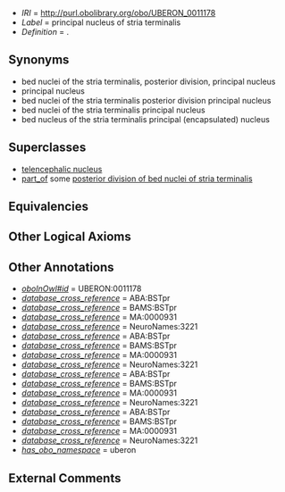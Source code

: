  * *IRI* = http://purl.obolibrary.org/obo/UBERON_0011178
 * *Label* = principal nucleus of stria terminalis
 * *Definition* = .

## Synonyms

 * bed nuclei of the stria terminalis, posterior division, principal nucleus
 * principal nucleus
 * bed nuclei of the stria terminalis posterior division principal nucleus
 * bed nuclei of the stria terminalis principal nucleus
 * bed nucleus of the stria terminalis principal (encapsulated)  nucleus

## Superclasses

 * [telencephalic nucleus](../../UBERON/63/UBERON_0009663.md)
 * [part_of](../../BFO/50/BFO_0000050.md) some [posterior division of bed nuclei of stria terminalis](../../UBERON/77/UBERON_0011177.md)

## Equivalencies


## Other Logical Axioms


## Other Annotations

 * *[oboInOwl#id](../../id/oboInOwl#id.md)* = UBERON:0011178
 * *[database_cross_reference](../../ef/oboInOwl#hasDbXref.md)* = ABA:BSTpr
 * *[database_cross_reference](../../ef/oboInOwl#hasDbXref.md)* = BAMS:BSTpr
 * *[database_cross_reference](../../ef/oboInOwl#hasDbXref.md)* = MA:0000931
 * *[database_cross_reference](../../ef/oboInOwl#hasDbXref.md)* = NeuroNames:3221
 * *[database_cross_reference](../../ef/oboInOwl#hasDbXref.md)* = ABA:BSTpr
 * *[database_cross_reference](../../ef/oboInOwl#hasDbXref.md)* = BAMS:BSTpr
 * *[database_cross_reference](../../ef/oboInOwl#hasDbXref.md)* = MA:0000931
 * *[database_cross_reference](../../ef/oboInOwl#hasDbXref.md)* = NeuroNames:3221
 * *[database_cross_reference](../../ef/oboInOwl#hasDbXref.md)* = ABA:BSTpr
 * *[database_cross_reference](../../ef/oboInOwl#hasDbXref.md)* = BAMS:BSTpr
 * *[database_cross_reference](../../ef/oboInOwl#hasDbXref.md)* = MA:0000931
 * *[database_cross_reference](../../ef/oboInOwl#hasDbXref.md)* = NeuroNames:3221
 * *[database_cross_reference](../../ef/oboInOwl#hasDbXref.md)* = ABA:BSTpr
 * *[database_cross_reference](../../ef/oboInOwl#hasDbXref.md)* = BAMS:BSTpr
 * *[database_cross_reference](../../ef/oboInOwl#hasDbXref.md)* = MA:0000931
 * *[database_cross_reference](../../ef/oboInOwl#hasDbXref.md)* = NeuroNames:3221
 * *[has_obo_namespace](../../ce/oboInOwl#hasOBONamespace.md)* = uberon

## External Comments

